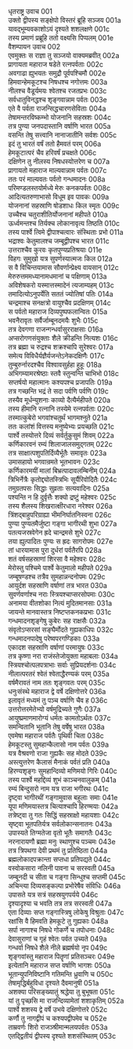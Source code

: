 धृतराष्ट्र उवाच	001  
उक्तो द्वीपस्य सङ्क्षेपो विस्तरं ब्रूहि सञ्जय	001a  
यावद्भूम्यवकाशोऽयं दृश्यते शशलक्षणे	001c  
तस्य प्रमाणं प्रब्रूहि ततो वक्ष्यसि पिप्पलम्	001e  
वैशम्पायन उवाच	002  
एवमुक्तः स राज्ञा तु सञ्जयो वाक्यमब्रवीत्	002a  
प्रागायता महाराज षडेते रत्नपर्वताः	002c  
अवगाढा ह्युभयतः समुद्रौ पूर्वपश्चिमौ	002e  
हिमवान्हेमकूटश्च निषधश्च नगोत्तमः	003a  
नीलश्च वैडूर्यमयः श्वेतश्च रजतप्रभः	003c  
सर्वधातुविनद्धश्च शृङ्गवान्नाम पर्वतः	003e  
एते वै पर्वता राजन्सिद्धचारणसेविताः	004a  
तेषामन्तरविष्कम्भो योजनानि सहस्रशः	004c  
तत्र पुण्या जनपदास्तानि वर्षाणि भारत	005a  
वसन्ति तेषु सत्त्वानि नानाजातीनि सर्वशः	005c  
इदं तु भारतं वर्षं ततो हैमवतं परम्	006a  
हेमकूटात्परं चैव हरिवर्षं प्रचक्षते	006c  
दक्षिणेन तु नीलस्य निषधस्योत्तरेण च	007a  
प्रागायतो महाराज माल्यवान्नाम पर्वतः	007c  
ततः परं माल्यवतः पर्वतो गन्धमादनः	008a  
परिमण्डलस्तयोर्मध्ये मेरुः कनकपर्वतः	008c  
आदित्यतरुणाभासो विधूम इव पावकः	009a  
योजनानां सहस्राणि षोडशाधः किल स्मृतः	009c  
उच्चैश्च चतुराशीतिर्योजनानां महीपते	010a  
ऊर्ध्वमन्तश्च तिर्यक्च लोकानावृत्य तिष्ठति	010c  
तस्य पार्श्वे त्विमे द्वीपाश्चत्वारः संस्थिताः प्रभो	011a  
भद्राश्वः केतुमालश्च जम्बूद्वीपश्च भारत	011c  
उत्तराश्चैव कुरवः कृतपुण्यप्रतिश्रयाः	011e  
विहगः सुमुखो यत्र सुपर्णस्यात्मजः किल	012a  
स वै विचिन्तयामास सौवर्णान्प्रेक्ष्य वायसान्	012c  
मेरुरुत्तममध्यानामधमानां च पक्षिणाम्	013a  
अविशेषकरो यस्मात्तस्मादेनं त्यजाम्यहम्	013c  
तमादित्योऽनुपर्येति सततं ज्योतिषां पतिः	014a  
चन्द्रमाश्च सनक्षत्रो वायुश्चैव प्रदक्षिणम्	014c  
स पर्वतो महाराज दिव्यपुष्पफलान्वितः	015a  
भवनैरावृतः सर्वैर्जाम्बूनदमयैः शुभैः	015c  
तत्र देवगणा राजन्गन्धर्वासुरराक्षसाः	016a  
अप्सरोगणसंयुक्ताः शैले क्रीडन्ति नित्यशः	016c  
तत्र ब्रह्मा च रुद्रश्च शक्रश्चापि सुरेश्वरः	017a  
समेत्य विविधैर्यज्ञैर्यजन्तेऽनेकदक्षिणैः	017c  
तुम्बुरुर्नारदश्चैव विश्वावसुर्हहा हुहूः	018a  
अभिगम्यामरश्रेष्ठाः स्तवै स्तुन्वन्ति चाभिभो	018c  
सप्तर्षयो महात्मानः कश्यपश्च प्रजापतिः	019a  
तत्र गच्छन्ति भद्रं ते सदा पर्वणि पर्वणि	019c  
तस्यैव मूर्धन्युशनाः काव्यो दैत्यैर्महीपते	020a  
तस्य हीमानि रत्नानि तस्येमे रत्नपर्वताः	020c  
तस्मात्कुबेरो भगवांश्चतुर्थं भागमश्नुते	021a  
ततः कलांशं वित्तस्य मनुष्येभ्यः प्रयच्छति	021c  
पार्श्वे तस्योत्तरे दिव्यं सर्वर्तुकुसुमं शिवम्	022a  
कर्णिकारवनं रम्यं शिलाजालसमुद्गतम्	022c  
तत्र साक्षात्पशुपतिर्दिव्यैर्भूतैः समावृतः	023a  
उमासहायो भगवान्रमते भूतभावनः	023c  
कर्णिकारमयीं मालां बिभ्रत्पादावलम्बिनीम्	024a  
त्रिभिर्नेत्रैः कृतोद्द्योतस्त्रिभिः सूर्यैरिवोदितैः	024c  
तमुग्रतपसः सिद्धाः सुव्रताः सत्यवादिनः	025a  
पश्यन्ति न हि दुर्वृत्तैः शक्यो द्रष्टुं महेश्वरः	025c  
तस्य शैलस्य शिखरात्क्षीरधारा नरेश्वर	026a  
त्रिंशद्बाहुपरिग्राह्या भीमनिर्घातनिस्वना	026c  
पुण्या पुण्यतमैर्जुष्टा गङ्गा भागीरथी शुभा	027a  
पतत्यजस्रवेगेन ह्रदे चान्द्रमसे शुभे	027c  
तया ह्युत्पादितः पुण्यः स ह्रदः सागरोपमः	027e  
तां धारयामास पुरा दुर्धरां पर्वतैरपि	028a  
शतं वर्षसहस्राणां शिरसा वै महेश्वरः	028c  
मेरोस्तु पश्चिमे पार्श्वे केतुमालो महीपते	029a  
जम्बूषण्डश्च तत्रैव सुमहान्नन्दनोपमः	029c  
आयुर्दश सहस्राणि वर्षाणां तत्र भारत	030a  
सुवर्णवर्णाश्च नराः स्त्रियश्चाप्सरसोपमाः	030c  
अनामया वीतशोका नित्यं मुदितमानसाः	031a  
जायन्ते मानवास्तत्र निष्टप्तकनकप्रभाः	031c  
गन्धमादनशृङ्गेषु कुबेरः सह राक्षसैः	032a  
संवृतोऽप्सरसां सङ्घैर्मोदते गुह्यकाधिपः	032c  
गन्धमादनपादेषु परेष्वपरगण्डिकाः	033a  
एकादश सहस्राणि वर्षाणां परमायुषः	033c  
तत्र कृष्णा नरा राजंस्तेजोयुक्ता महाबलाः	034a  
स्त्रियश्चोत्पलपत्राभाः सर्वाः सुप्रियदर्शनाः	034c  
नीलात्परतरं श्वेतं श्वेताद्धैरण्यकं परम्	035a  
वर्षमैरावतं नाम ततः शृङ्गवतः परम्	035c  
धनुःसंस्थे महाराज द्वे वर्षे दक्षिणोत्तरे	036a  
इलावृतं मध्यमं तु पञ्च वर्षाणि चैव ह	036c  
उत्तरोत्तरमेतेभ्यो वर्षमुद्रिच्यते गुणैः	037a  
आयुष्प्रमाणमारोग्यं धर्मतः कामतोऽर्थतः	037c  
समन्वितानि भूतानि तेषु वर्षेषु भारत	038a  
एवमेषा महाराज पर्वतैः पृथिवी चिता	038c  
हेमकूटस्तु सुमहान्कैलासो नाम पर्वतः	039a  
यत्र वैश्रवणो राजा गुह्यकैः सह मोदते	039c  
अस्त्युत्तरेण कैलासं मैनाकं पर्वतं प्रति	040a  
हिरण्यशृङ्गः सुमहान्दिव्यो मणिमयो गिरिः	040c  
तस्य पार्श्वे महद्दिव्यं शुभं काञ्चनवालुकम्	041a  
रम्यं बिन्दुसरो नाम यत्र राजा भगीरथः	041c  
दृष्ट्वा भागीरथीं गङ्गामुवास बहुलाः समाः	041e  
यूपा मणिमयास्तत्र चित्याश्चापि हिरण्मयाः	042a  
तत्रेष्ट्वा तु गतः सिद्धिं सहस्राक्षो महायशाः	042c  
सृष्ट्वा भूतपतिर्यत्र सर्वलोकान्सनातनः	043a  
उपास्यते तिग्मतेजा वृतो भूतैः समागतैः	043c  
नरनारायणौ ब्रह्मा मनुः स्थाणुश्च पञ्चमः	043e  
तत्र त्रिपथगा देवी प्रथमं तु प्रतिष्ठिता	044a  
ब्रह्मलोकादपक्रान्ता सप्तधा प्रतिपद्यते	044c  
वस्वोकसारा नलिनी पावना च सरस्वती	045a  
जम्बूनदी च सीता च गङ्गा सिन्धुश्च सप्तमी	045c  
अचिन्त्या दिव्यसङ्कल्पा प्रभोरेषैव संविधिः	046a  
उपासते यत्र सत्रं सहस्रयुगपर्यये	046c  
दृश्यादृश्या च भवति तत्र तत्र सरस्वती	047a  
एता दिव्याः सप्त गङ्गास्त्रिषु लोकेषु विश्रुताः	047c  
रक्षांसि वै हिमवति हेमकूटे तु गुह्यकाः	048a  
सर्पा नागाश्च निषधे गोकर्णे च तपोधनाः	048c  
देवासुराणां च गृहं श्वेतः पर्वत उच्यते	049a  
गन्धर्वा निषधे शैले नीले ब्रह्मर्षयो नृप	049c  
शृङ्गवांस्तु महाराज पितॄणां प्रतिसञ्चरः	049e  
इत्येतानि महाराज सप्त वर्षाणि भागशः	050a  
भूतान्युपनिविष्टानि गतिमन्ति ध्रुवाणि च	050c  
तेषामृद्धिर्बहुविधा दृश्यते दैवमानुषी	051a  
अशक्या परिसङ्ख्यातुं श्रद्धेया तु बुभूषता	051c  
यां तु पृच्छसि मा राजन्दिव्यामेतां शशाकृतिम्	052a  
पार्श्वे शशस्य द्वे वर्षे उभये दक्षिणोत्तरे	052c  
कर्णौ तु नागद्वीपं च कश्यपद्वीपमेव च	052e  
ताम्रवर्णः शिरो राजञ्श्रीमान्मलयपर्वतः	053a  
एतद्द्वितीयं द्वीपस्य दृश्यते शशसंस्थितम्	053c  
